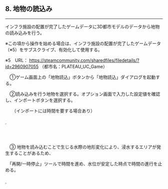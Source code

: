 ## 8. 地物の読込み

------

インフラ施設の配置が完了したゲームデータに3D都市モデルのデータから地物の読み込みを行う。

※この項から操作を始める場合は、インフラ施設の配置が完了したゲームデータ（※5）をサブスクライブ、有効化して使用する。

 ※5　URL： https://steamcommunity.com/sharedfiles/filedetails/?id=2960907055 （都市名：PLATEAU_UC_Game）

　①ゲーム画面上の「地物読込」ボタンから「地物読込」ダイアログを起動する。

　②読み込みを行う地物を選択する。オプション画面で入力した設定値を確認し、インポートボタンを選択する。

　　（インポートには時間を要する場合あり）

<br><img src="..\resources\userMan\3-3-1.png" style="zoom: 23%;" />

<br><br>

　③ 地物を読み込むことで生じる水際の地形変化により、浸水するエリアが発生することがあるため、

　「再開/一時停止」ツールで時間を進め、水位が安定した時点で時間の進行を止める。

<br><img src="..\resources\userMan\3-3-2.png" style="zoom: 25%;" />

<br><br>
